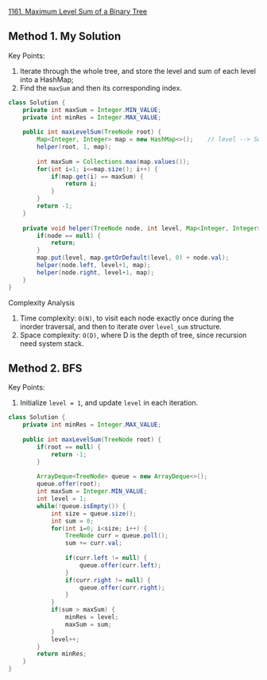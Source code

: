 [1161. Maximum Level Sum of a Binary Tree](https://leetcode.com/problems/maximum-level-sum-of-a-binary-tree/)


## Method 1. My Solution
Key Points:
1. Iterate through the whole tree, and store the level and sum of each level into a HashMap;
2. Find the `maxSum` and then its corresponding index.

```java
class Solution {
    private int maxSum = Integer.MIN_VALUE;
    private int minRes = Integer.MAX_VALUE;
    
    public int maxLevelSum(TreeNode root) {
        Map<Integer, Integer> map = new HashMap<>();    // level --> Sum
        helper(root, 1, map);
        
        int maxSum = Collections.max(map.values());
        for(int i=1; i<=map.size(); i++) {
            if(map.get(i) == maxSum) {
                return i;
            }
        }
        return -1;
    }
    
    private void helper(TreeNode node, int level, Map<Integer, Integer> map) {
        if(node == null) {
            return;
        }
        map.put(level, map.getOrDefault(level, 0) + node.val);
        helper(node.left, level+1, map);
        helper(node.right, level+1, map);
    }
}
```
Complexity Analysis
1. Time complexity: `O(N)`, to visit each node exactly once during the inorder traversal, and then to iterate over `level_sum` structure.
2. Space complexity: `O(D)`, where D is the depth of tree, since recursion need system stack.


## Method 2. BFS 
Key Points:
1. Initialize `level = 1`, and update `level` in each iteration.

```java
class Solution {
    private int minRes = Integer.MAX_VALUE;
    
    public int maxLevelSum(TreeNode root) {
        if(root == null) {
            return -1;
        }
        
        ArrayDeque<TreeNode> queue = new ArrayDeque<>();
        queue.offer(root);
        int maxSum = Integer.MIN_VALUE;
        int level = 1;
        while(!queue.isEmpty()) {
            int size = queue.size();
            int sum = 0;
            for(int i=0; i<size; i++) {
                TreeNode curr = queue.poll();
                sum += curr.val;
                
                if(curr.left != null) {
                    queue.offer(curr.left);
                }
                if(curr.right != null) {
                    queue.offer(curr.right);
                }
            }
            if(sum > maxSum) {
                minRes = level;
                maxSum = sum;
            }
            level++;
        }
        return minRes;
    }
}
```